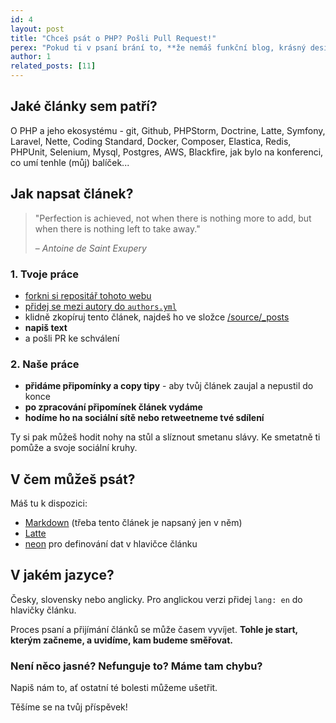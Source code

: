 ```yaml
---
id: 4
layout: post
title: "Chceš psát o PHP? Pošli Pull Request!"
perex: "Pokud ti v psaní brání to, **že nemáš funkční blog, krásný design, velké sociální kruhy pro šíření článků nebo copy-cítění**, máme pro tebe řešení - komunitní blog o PHP. **Nudnou rutinu nech na nás a v klidu se věnuj psaní**."
author: 1
related_posts: [11]
---
```


## Jaké články sem patří?

O PHP a jeho ekosystému - git, Github, PHPStorm, Doctrine, Latte, Symfony, Laravel, Nette, Coding Standard, Docker, Composer, Elastica, Redis, PHPUnit, Selenium, Mysql, Postgres, AWS, Blackfire, jak bylo na konferenci, co umí tenhle (můj) balíček...


## Jak napsat článek?


> "Perfection is achieved, not when there is nothing more to add, but when there is nothing left to take away."
>
> – *Antoine de Saint Exupery*


### 1. Tvoje práce

- [forkni si repositář tohoto webu](https://github.com/pehapkari/pehapkari.cz/)
- [přidej se mezi autory do `authors.yml`](https://github.com/pehapkari/pehapkari.cz/blob/master/source/_data/authors.yml)
- klidně zkopíruj tento článek, najdeš ho ve složce [/source/_posts](https://github.com/pehapkari/pehapkari.cz/tree/master/source/_posts)
- **napiš text**
- a pošli PR ke schválení

### 2. Naše práce

- **přidáme připomínky a copy tipy** - aby tvůj článek zaujal a nepustil do konce
- **po zpracování připomínek článek vydáme**
- **hodíme ho na sociální sítě nebo retweetneme tvé sdílení**

Ty si pak můžeš hodit nohy na stůl a slíznout smetanu slávy. Ke smetatně ti pomůže a svoje sociální kruhy.


## V čem můžeš psát?

Máš tu k dispozici:

- [Markdown](https://guides.github.com/features/mastering-markdown/#examples) (třeba tento článek je napsaný jen v něm)
- [Latte](https://latte.nette.org/)
- [neon](https://ne-on.org/) pro definování dat v hlavičce článku


## V jakém jazyce?

Česky, slovensky nebo anglicky. Pro anglickou verzi přidej `lang: en` do hlavičky článku.


Proces psaní a přijímání článků se může časem vyvíjet. **Tohle je start, kterým začneme, a uvidíme, kam budeme směřovat.**

### Není něco jasné? Nefunguje to? Máme tam chybu?

Napiš nám to, ať ostatní té bolesti můžeme ušetřit.

Těšíme se na tvůj příspěvek!


